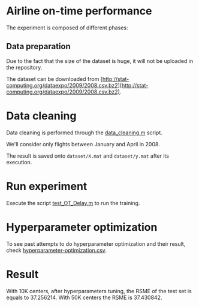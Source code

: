 # Airline on-time performance

The experiment is composed of different phases:

## Data preparation

Due to the fact that the size of the dataset is huge, it will not be uploaded in the repository.

The dataset can be downloaded from [http://stat-computing.org/dataexpo/2009/2008.csv.bz2](http://stat-computing.org/dataexpo/2009/2008.csv.bz2).

# Data cleaning

Data cleaning is performed through the [data_cleaning.m](data_cleaning.m) script.

We'll consider only flights between January and April in 2008.

The result is saved onto `dataset/X.mat` and `dataset/y.mat` after its execution.

# Run experiment

Execute the script [test_OT_Delay.m](ttest_OT_Delay.m) to run the training.

# Hyperparameter optimization

To see past attempts to do hyperparameter optimization and their result, check [hyperparameter-optimization.csv](hyperparameter-optimization.csv). 

# Result
With 10K centers, after hyperparameters tuning, the RSME of the test set is equals to 37.256214.
With 50K centers the RSME is 37.430842.